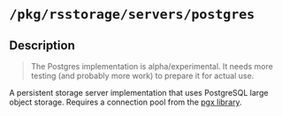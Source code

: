 # `/pkg/rsstorage/servers/postgres`

## Description

> The Postgres implementation is alpha/experimental. It needs more testing
> (and probably more work) to prepare it for actual use.

A persistent storage server implementation that uses PostgreSQL large object
storage. Requires a connection pool from the
[pgx library](https://github.com/jackc/pgx). 

